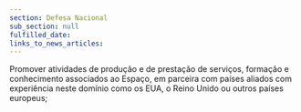```yaml
---
section: Defesa Nacional
sub_section: null
fulfilled_date:
links_to_news_articles:
---
```


Promover atividades de produção e de prestação de serviços, formação e conhecimento associados ao Espaço, em parceira com países aliados com experiência neste domínio como os EUA, o Reino Unido ou outros países europeus;